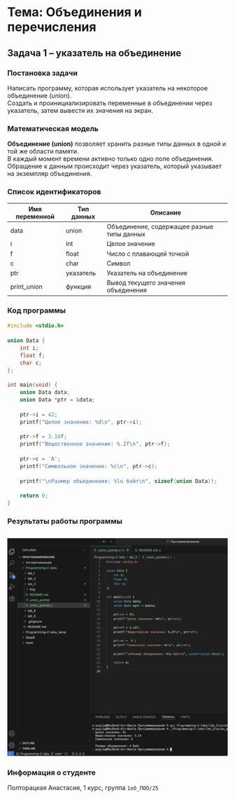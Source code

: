 # Тема: Объединения и перечисления  
## Задача 1 – указатель на объединение  

### Постановка задачи  
Написать программу, которая использует указатель на некоторое объединение (union).  
Создать и проинициализировать переменные в объединении через указатель, затем вывести их значения на экран.  

### Математическая модель  
**Объединение (union)** позволяет хранить разные типы данных в одной и той же области памяти.  
В каждый момент времени активно только одно поле объединения.  
Обращение к данным происходит через указатель, который указывает на экземпляр объединения.  

### Список идентификаторов  

| Имя переменной | Тип данных | Описание |
|----------------|------------|----------|
| data           | union      | Объединение, содержащее разные типы данных |
| i              | int        | Целое значение |
| f              | float      | Число с плавающей точкой |
| c              | char       | Символ |
| ptr            | указатель  | Указатель на объединение |
| print_union    | функция    | Вывод текущего значения объединения |

### Код программы  

```c
#include <stdio.h>

union Data {
    int i;
    float f;
    char c;
};

int main(void) {
    union Data data;        
    union Data *ptr = &data; 

    ptr->i = 42;
    printf("Целое значение: %d\n", ptr->i);

    ptr->f = 3.14f;
    printf("Вещественное значение: %.2f\n", ptr->f);

    ptr->c = 'A';
    printf("Символьное значение: %c\n", ptr->c);

    printf("\nРазмер объединения: %lu байт\n", sizeof(union Data));

    return 0;
}
```

### Результаты работы программы  
![result 1](./img/task1.png)
--- 
### Информация о студенте  
Полторацкая Анастасия, 1 курс, группа `1об_ПОО/25`
